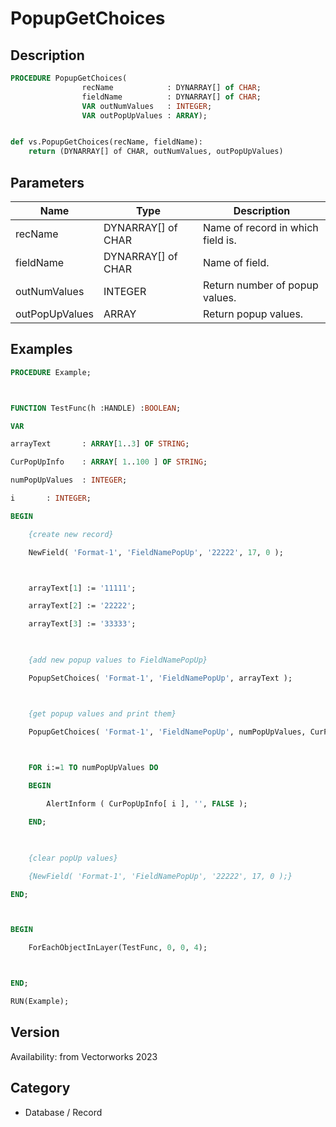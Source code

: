 # PopupGetChoices

## Description
```pascal
PROCEDURE PopupGetChoices(
				recName            : DYNARRAY[] of CHAR;
				fieldName          : DYNARRAY[] of CHAR;
				VAR outNumValues   : INTEGER;
				VAR outPopUpValues : ARRAY);
```

```python

def vs.PopupGetChoices(recName, fieldName):
    return (DYNARRAY[] of CHAR, outNumValues, outPopUpValues)
```

## Parameters
|Name|Type|Description|
|---|---|---|
|recName|DYNARRAY[] of CHAR|Name of record in which field is.|
|fieldName|DYNARRAY[] of CHAR|Name of field.|
|outNumValues|INTEGER|Return number of popup values.|
|outPopUpValues|ARRAY|Return popup values.|

## Examples
```pascal
PROCEDURE Example;



FUNCTION TestFunc(h :HANDLE) :BOOLEAN;

VAR

arrayText 		: ARRAY[1..3] OF STRING;

CurPopUpInfo 	: ARRAY[ 1..100 ] OF STRING;	

numPopUpValues 	: INTEGER;

i		: INTEGER;

BEGIN

	{create new record}

	NewField( 'Format-1', 'FieldNamePopUp', '22222', 17, 0 );



	arrayText[1] := '11111';

	arrayText[2] := '22222';

	arrayText[3] := '33333';

	

	{add new popup values to FieldNamePopUp}

	PopupSetChoices( 'Format-1', 'FieldNamePopUp', arrayText );



	{get popup values and print them}

	PopupGetChoices( 'Format-1', 'FieldNamePopUp', numPopUpValues, CurPopUpInfo );

	

	FOR i:=1 TO numPopUpValues DO

	BEGIN

		AlertInform ( CurPopUpInfo[ i ], '', FALSE );

	END;

	

	{clear popUp values}

	{NewField( 'Format-1', 'FieldNamePopUp', '22222', 17, 0 );}

END;



BEGIN

	ForEachObjectInLayer(TestFunc, 0, 0, 4);



END;

RUN(Example);
```

## Version
Availability: from Vectorworks 2023
## Category
* Database / Record

